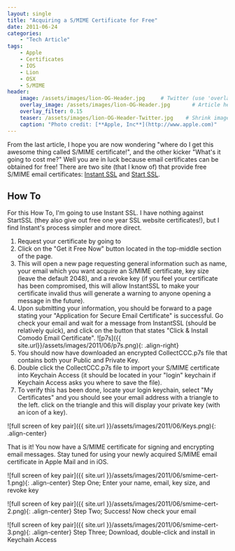 ```yaml
---
layout: single
title: "Acquiring a S/MIME Certificate for Free"
date: 2011-06-24
categories:
    - "Tech Article"
tags:
    - Apple
    - Certificates
    - IOS
    - Lion
    - OSX
    - S/MIME
header:
    image: /assets/images/lion-OG-Header.jpg     # Twitter (use 'overlay_image')
    overlay_image: /assets/images/lion-OG-Header.jpg       # Article header at 2048x768
    overlay_filter: 0.15
    teaser: /assets/images/lion-OG-Header-Twitter.jpg    # Shrink image to 575 width
    caption: "Photo credit: [**Apple, Inc**](http://www.apple.com)"
---
```


From the last article, I hope you are now wondering "where do I get this awesome thing called S/MIME certificate!", and the other kicker "What's it going to cost me?" Well you are in luck because email certificates can be obtained for free! There are two site (that I know of) that provide free S/MIME email certificates: [Instant SSL][instantssl] and [Start SSL][startssl].

How To
---

For this How To, I'm going to use Instant SSL. I have nothing against StartSSL (they also give out free one year SSL website certificates!), but I find Instant's process simpler and more direct.

1.  Request your certificate by going to
2.  Click on the "Get it Free Now" button located in the top-middle section of the page.
3.  This will open a new page requesting general information such as name, your email which you want acquire an S/MIME certificate, key size (leave the default 2048), and a revoke key (if you feel your certificate has been compromised, this will allow InstantSSL to make your certificate invalid thus will generate a warning to anyone opening a message in the future).
4.  Upon submitting your information, you should be forward to a page stating your "Application for Secure Email Certificate" is successful. Go check your email and wait for a message from InstantSSL (should be relatively quick), and click on the button that states "Click & Install Comodo Email Certificate". ![p7s]({{ site.url}}/assets/images/2011/06/p7s.png){: .align-right}
5.  You should now have downloaded an encrypted CollectCCC.p7s file that contains both your Public and Private Key.
6.  Double click the CollectCCC.p7s file to import your S/MIME certificate into Keychain Access (it should be located in your "login" keychain if Keychain Access asks you where to save the file).
7.  To verify this has been done, locate your login keychain, select "My Certificates" and you should see your email address with a triangle to the left. click on the triangle and this will display your private key (with an icon of a key).

![full screen of key pair]({{ site.url }}/assets/images/2011/06/Keys.png){: .align-center}

That is it! You now have a S/MIME certificate for signing and encrypting email messages. Stay tuned for using your newly acquired S/MIME email certificate in Apple Mail and in iOS.

![full screen of key pair]({{ site.url }}/assets/images/2011/06/smime-cert-1.png){: .align-center}
Step One; Enter your name, email, key size, and revoke key


![full screen of key pair]({{ site.url }}/assets/images/2011/06/smime-cert-2.png){: .align-center}
Step Two; Success! Now check your email


![full screen of key pair]({{ site.url }}/assets/images/2011/06/smime-cert-3.png){: .align-center}
Step Three; Download, double-click and install in Keychain Access

[instantssl]: http://www.instantssl.com/
[startssl]: https://www.startssl.com/